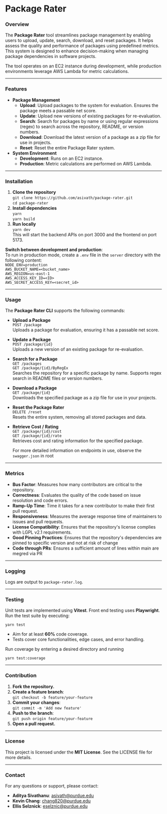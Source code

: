 # **Package Rater**



### **Overview**

The **Package Rater** tool streamlines package management by enabling users to upload, update, search, download, and reset packages. It helps assess the quality and performance of packages using predefined metrics. This system is designed to enhance decision-making when managing package dependencies in software projects.

The tool operates on an EC2 instance during development, while production environments leverage AWS Lambda for metric calculations.

---

### **Features**

* **Package Management**  
  * **Upload**: Upload packages to the system for evaluation. Ensures the package meets a passable net score.  
  * **Update**: Upload new versions of existing packages for re-evaluation.  
  * **Search**: Search for packages by name or using regular expressions (regex) to search across the repository, README, or version numbers.  
  * **Download**: Download the latest version of a package as a zip file for use in projects.  
  * **Reset**: Reset the entire Package Rater system.  
* **System Environment**  
  * **Development**: Runs on an EC2 instance.  
  * **Production**: Metric calculations are performed on AWS Lambda.

---

### **Installation**

1. **Clone the repository**  
   `git clone https://github.com/asivath/package-rater.git`  
   `cd package-rater`  
2. **Install dependencies**  
   `yarn`  
   `yarn build`  
3. **Run locally**  
   `yarn dev`  
   This will start the backend APIs on port 3000 and the frontend on port 5173\.

**Switch between development and production**:  
To run in production mode, create a `.env` file in the `server` directory with the following content:  
`NODE_ENV=production`  
`AWS_BUCKET_NAME=<bucket_name>`  
`AWS_REGION=us-east-1`  
`AWS_ACCESS_KEY_ID=<ID>`  
`AWS_SECRET_ACCESS_KEY=<secret_id>`  



---

### **Usage**

The **Package Rater CLI** supports the following commands:

* **Upload a Package**  
  `POST /package`  
  Uploads a package for evaluation, ensuring it has a passable net score.  
* **Update a Package**  
  `POST /package/{id}`  
  Uploads a new version of an existing package for re-evaluation.  
* **Search for a Package**  
  `GET /packages`  
  `GET /package/{id}/ByRegEx`  
  Searches the repository for a specific package by name. Supports regex search in README files or version numbers.  
* **Download a Package**  
  `GET /package/{id}`  
  Downloads the specified package as a zip file for use in your projects.  
* **Reset the Package Rater**  
  `DELETE /reset`  
  Resets the entire system, removing all stored packages and data.  
* **Retrieve Cost / Rating**  
  `GET /package/{id}/cost`  
  `GET /package/{id}/rate`  
  Retrieves cost and rating information for the specified package.

  For more detailed information on endpoints in use, observe the `swagger.json` in root

---

### **Metrics**

* **Bus Factor**: Measures how many contributors are critical to the repository.  
* **Correctness**: Evaluates the quality of the code based on issue resolution and code errors.  
* **Ramp-Up Time**: Time it takes for a new contributor to make their first pull request.  
* **Responsiveness**: Measures the average response time of maintainers to issues and pull requests.  
* **License Compatibility**: Ensures that the repository's license complies with LGPL v2.1 requirements.
* **Good Pinning Practices**: Ensures that the repository's dependencies are pinned to specific version and not at risk of change
* **Code through PRs**: Ensures a sufficient amount of lines within main are megred via PR


---

### **Logging**

Logs are output to `package-rater.log`.

---

### **Testing**

Unit tests are implemented using **Vitest**. Front end testing uses **Playwright**. Run the test suite by executing:


`yarn test`

* Aim for at least **60%** code coverage.  
* Tests cover core functionalities, edge cases, and error handling.

Run coverage by entering a desired directory and running

`yarn test:coverage`

---

### **Contribution**

1. **Fork the repository.**  
2. **Create a feature branch**:  
   `git checkout -b feature/your-feature`  
3. **Commit your changes**:  
   `git commit -m 'Add new feature'`  
4. **Push to the branch**:  
   `git push origin feature/your-feature`  
5. **Open a pull request.**

---

### **License**

This project is licensed under the **MIT License**. See the LICENSE file for more details.

---

### **Contact**

For any questions or support, please contact:

* **Aditya Sivathanu**: asivath@purdue.edu  
* **Kevin Chang**: chang820@purdue.edu  
* **Ellis Selznick**: eselznic@purdue.edu